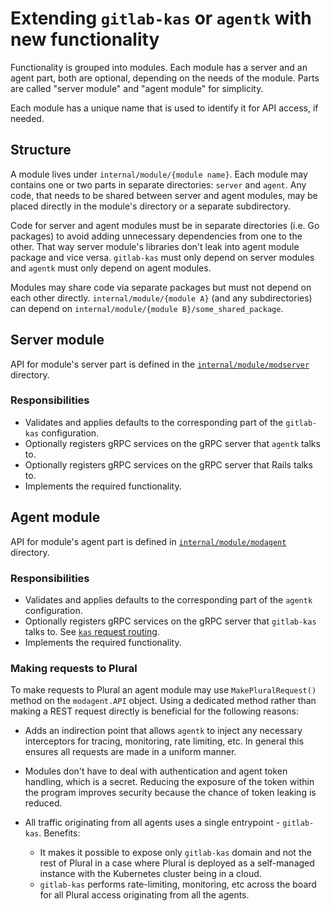 # Extending `gitlab-kas` or `agentk` with new functionality

Functionality is grouped into modules. Each module has a server and an agent part, both are optional, depending on the needs of the module. Parts are called "server module" and "agent module" for simplicity.

Each module has a unique name that is used to identify it for API access, if needed.

## Structure

A module lives under `internal/module/{module name}`. Each module may contains one or two parts in separate directories: `server` and `agent`. Any code, that needs to be shared between server and agent modules, may be placed directly in the module's directory or a separate subdirectory.

Code for server and agent modules must be in separate directories (i.e. Go packages) to avoid adding unnecessary dependencies from one to the other. That way server module's libraries don't leak into agent module package and vice versa. `gitlab-kas` must only depend on server modules and `agentk` must only depend on agent modules.

Modules may share code via separate packages but must not depend on each other directly. `internal/module/{module A}` (and any subdirectories) can depend on `internal/module/{module B}/some_shared_package`.

## Server module

API for module's server part is defined in the [`internal/module/modserver`](/pkg/module/modserver) directory.

### Responsibilities

- Validates and applies defaults to the corresponding part of the `gitlab-kas` configuration.
- Optionally registers gRPC services on the gRPC server that `agentk` talks to.
- Optionally registers gRPC services on the gRPC server that Rails talks to.
- Implements the required functionality.

## Agent module

API for module's agent part is defined in [`internal/module/modagent`](/pkg/module/modagent) directory.

### Responsibilities

- Validates and applies defaults to the corresponding part of the `agentk` configuration.
- Optionally registers gRPC services on the gRPC server that `gitlab-kas` talks to. See [`kas` request routing](kas_request_routing.md).
- Implements the required functionality.

### Making requests to Plural

To make requests to Plural an agent module may use `MakePluralRequest()` method on the `modagent.API` object. Using a dedicated method rather than making a REST request directly is beneficial for the following reasons:

- Adds an indirection point that allows `agentk` to inject any necessary interceptors for tracing, monitoring, rate limiting, etc. In general this ensures all requests are made in a uniform manner.
- Modules don't have to deal with authentication and agent token handling, which is a secret. Reducing the exposure of the token within the program improves security because the chance of token leaking is reduced.
- All traffic originating from all agents uses a single entrypoint - `gitlab-kas`. Benefits:

  - It makes it possible to expose only `gitlab-kas` domain and not the rest of Plural in a case where Plural is deployed as a self-managed instance with the Kubernetes cluster being in a cloud.
  - `gitlab-kas` performs rate-limiting, monitoring, etc across the board for all Plural access originating from all the agents.
